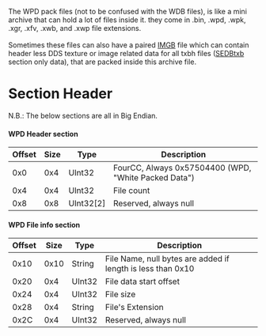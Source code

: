 The WPD pack files (not to be confused with the WDB files), is like a mini archive that can hold a lot of files inside it. they come in .bin, .wpd, .wpk, .xgr, .xfv, .xwb, and .xwp file extensions.
<br><br>Sometimes these files can also have a paired [IMGB](https://lr-research-team.github.io/wiki/file-formats/model-texture-formats/imgb/) file which can contain header less DDS texture or image related data for all txbh files ([SEDBtxb](https://github.com/LR-Research-Team/Datalog/wiki/TRB#sedbtxb) section only data), that are packed inside this archive file.

# Section Header

N.B.: The below sections are all in Big Endian.

#### WPD Header section
| Offset | Size | Type | Description |
| --- | --- | --- | --- |
| 0x0 | 0x4 | UInt32| FourCC, Always 0x57504400 (WPD, "White Packed Data") |
| 0x4 | 0x4 | UInt32| File count |
| 0x8 | 0x8 | UInt32[2] | Reserved, always null |

#### WPD File info section
| Offset | Size | Type | Description |
| --- | --- | --- | --- |
| 0x10 | 0x10 | String | File Name, null bytes are added if length is less than 0x10 |
| 0x20 | 0x4 | UInt32 | File data start offset | 
| 0x24 | 0x4 | UInt32 | File size | 
| 0x28 | 0x4 | String | File's Extension |
| 0x2C | 0x4 | UInt32 | Reserved, always null |